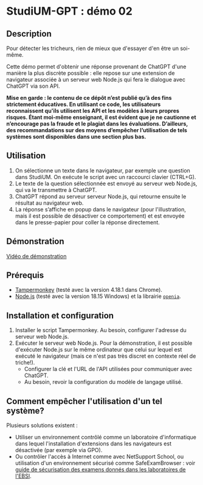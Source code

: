 # StudiUM-GPT : démo 02

## Description
Pour détecter les tricheurs, rien de mieux que d'essayer d'en être un soi-même.

Cette démo permet d'obtenir une réponse provenant de ChatGPT d'une manière la plus discrète possible : elle repose sur une extension de navigateur associée à un serveur web Node.js qui fera le dialogue avec ChatGPT via son API.

**Mise en garde : le contenu de ce dépôt n’est publié qu’à des fins strictement éducatives. En utilisant ce code, les utilisateurs reconnaissent qu'ils utilisent les API et les modèles à leurs propres risques. Étant moi-même enseignant, il est évident que je ne cautionne et n’encourage pas la fraude et le plagiat dans les évaluations. D’ailleurs, des recommandations sur des moyens d’empêcher l’utilisation de tels systèmes sont disponibles dans une section plus bas.**

## Utilisation
1.  On sélectionne un texte dans le navigateur, par exemple une question dans StudiUM. On exécute le script avec un raccourci clavier (CTRL+G).
2.  Le texte de la question sélectionnée est envoyé au serveur web Node.js, qui va le transmettre à ChatGPT.
3.  ChatGPT répond au serveur serveur Node.js, qui retourne ensuite le résultat au navigateur web.
4.  La réponse s’affiche en popup dans le navigateur (pour l'illustration, mais il est possible de désactiver ce comportement) et est envoyée dans le presse-papier pour coller la réponse directement.

## Démonstration
[Vidéo de démonstration](https://udemontreal-my.sharepoint.com/:v:/r/personal/arnaud_dalayer_umontreal_ca/Documents/Partages/Stream/StudiUM-GPT.mp4?csf=1&web=1&e=WJa0Pu)

## Prérequis
* [Tampermonkey](https://www.tampermonkey.net/) (testé avec la version 4.18.1 dans Chrome).
* [Node.js](https://nodejs.org) (testé avec la version 18.15 Windows) et la librairie [`openia`](https://github.com/openai/openai-node).

## Installation et configuration
1. Installer le script Tampermonkey.
   Au besoin, configurer l'adresse du serveur web Node.js.
2. Exécuter le serveur web Node.js.
   Pour la démonstration, il est possible d'exécuter Node.js sur le même ordinateur que celui sur lequel est exécuté le navigateur (mais ce n'est pas très discret en contexte réel de triche!).
   * Configurer la clé et l'URL de l'API utilisées pour communiquer avec ChatGPT.
   * Au besoin, revoir la configuration du modèle de langage utilisé.

## Comment empêcher l'utilisation d'un tel système?
Plusieurs solutions existent :
* Utiliser un environnement contrôlé comme un laboratoire d'informatique dans lequel l'installation d'extensions dans les navigateurs est désactivée (par exemple via GPO).
* Ou contrôler l'accès à Internet comme avec NetSupport School, ou utilisation d'un environnement sécurisé comme SafeExamBrowser : voir [guide de sécurisation des examens donnés dans les laboratoires de l'EBSI](https://wiki.umontreal.ca/pages/viewpage.action?pageId=252159139).
